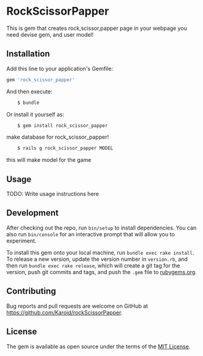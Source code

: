 # RockScissorPapper

This is gem that creates rock,scissor,papper page in your webpage
you need devise gem, and user model!

## Installation

Add this line to your application's Gemfile:

```ruby
gem 'rock_scissor_papper'
```

And then execute:
```bash
    $ bundle
```
Or install it yourself as:
```bash
    $ gem install rock_scissor_papper
```
make database for rock_scissor_papper!
```bash
    $ rails g rock_scissor_papper MODEL
```
this will make model for the game
## Usage

TODO: Write usage instructions here

## Development

After checking out the repo, run `bin/setup` to install dependencies. You can also run `bin/console` for an interactive prompt that will allow you to experiment.

To install this gem onto your local machine, run `bundle exec rake install`. To release a new version, update the version number in `version.rb`, and then run `bundle exec rake release`, which will create a git tag for the version, push git commits and tags, and push the `.gem` file to [rubygems.org](https://rubygems.org).

## Contributing

Bug reports and pull requests are welcome on GitHub at https://github.com/Karoid/rockScissorPapper.


## License

The gem is available as open source under the terms of the [MIT License](http://opensource.org/licenses/MIT).
